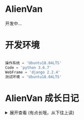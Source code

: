 # AlienVan
开发中...

# 开发环境
```python

操作系统 = 'Ubuntu18.04LTS'
Code = 'python 3.6.7'
WebFrame = 'django 2.2.4'
测试环境 = 'Ubuntu18.04LTS'

```

# AlienVan 成长日记

<details>
<summary>展开查看 (有点长哦，从下往上读)</summary>

* 文件详细信息页显示图片缩略图！增加音乐文件和视频文件的辣鸡H5播放器（以后肯定会换那两个牛逼的东西）
* 文件详细信息页排版调整！增加文件下载，删除按钮钮和对应的功能
* 文件详细信息页排版调整！增加傻瓜引用链接
* 文件详细信息页诞生！
* onedrive 文件列表实现分页，自定义显示文件项数量，文件名搜索功能！
* onedrive 文件列表拥有更多信息，增加文件名排序，大小排序，最后修改时间排序
* onedrive 多盘榜绑定，蛇皮切换实现！
* 前端偷懒，干脆直接使用模板引擎标签
* onedrive 文件列表展示了出来，感觉还需要增加更多细节
* 实现保存和刷新保持onedrive连接会话
* 实现onedrive登陆授权功能
* 创建前端模板、前端静态文件，使用adminLTE前端框架
* 展开django框架，创建多个app,设置路由器与次级路由
* 一个名为 [AlienVan](https://github.com/DeSireFire/AlienVan) 的gtihub repo 喵叽了出来！
* flask都好几个同类的项目了，再搞一个没意思呐，就django吧。
* get[Microsoft Graph](https://developer.microsoft.com/en-us/graph/get-started/python) 的 demo。嗯？是flask的
* 通过前辈的项目[CuteOne](https://github.com/Hackxiaoya/CuteOne)&[PyOne](https://github.com/abbeyokgo/PyOne)了解OD的业务流程，好多啊。眼花了，哪是管哪的..
* 啃这又臭又长的微软[onedrive api](https://docs.microsoft.com/en-us/onedrive/developer/?view=odsp-graph-online)
* 在[onedrivecmd](https://github.com/cnbeining/onedrivecmd)基础上套web壳的思路放弃
* 弃用[onedrive-sdk-python](https://github.com/OneDrive/onedrive-sdk-python)
* 采用新的 [Microsoft Graph](https://developer.microsoft.com/en-us/graph/get-started/python) 获取授权
* 对比前人项目发现，[onedrive-sdk-python](https://github.com/OneDrive/onedrive-sdk-python)的授权方式要淘汰了
* Azure 上注册了 AlienVan 应用,因为有一首喜欢的歌叫<Alien Alien>
* 瞎几把乱搜，找到了微软应用开发页，下载到一份python的demo。嗯？用django写的呢..
* [onedrive-sdk-python](https://github.com/OneDrive/onedrive-sdk-python)啥鬼玩意啊,最近更新3年前?能不能用，有点虚呐
* 参考[onedrivecmd](https://github.com/cnbeining/onedrivecmd)代码，寻找到了[onedrive-sdk-python](https://github.com/OneDrive/onedrive-sdk-python)
* 行吧..我自己来呗，自己写个合胃口的好了..（造轮子病
* [CuteOne](https://github.com/Hackxiaoya/CuteOne) ! 这UI强啊！很合我 moe moe  的胃口。费了好大劲才装成功..想哭了
* [PyOne](https://github.com/abbeyokgo/PyOne) ! 项目图标很调皮，大概是我见过功能最强大的同类程序，支持aira2,wocao..啥..python2?更新狂魔有点强迫症..
* [OLAINDEX](https://github.com/WangNingkai/OLAINDEX) ! 不错呀，在oneIndex上多了好多的功能和支持。
* [OneList](https://github.com/0oVicero0/OneList) ! 极致简约,但是我有点看不懂咋用..
* [onedrivecmd](https://github.com/cnbeining/onedrivecmd) ! emmmm,这并不是网页挂载程序诶..
* 到github海淘了起来，寻找其他的 onedrive 网页挂载程序
* 尝试搭建 [oneIndex](https://github.com/donwa/oneindex) 成功！但总觉得少了些什么..
* 百X网盘真难用，于bilibili邂逅 oneIndex ，好厉害！
</details>